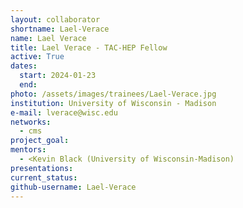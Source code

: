 ```yaml
---
layout: collaborator
shortname: Lael-Verace
name: Lael Verace
title: Lael Verace - TAC-HEP Fellow
active: True
dates:
  start: 2024-01-23
  end:
photo: /assets/images/trainees/Lael-Verace.jpg
institution: University of Wisconsin - Madison
e-mail: lverace@wisc.edu
networks:
  - cms
project_goal:
mentors:
  - <Kevin Black (University of Wisconsin-Madison)
presentations:
current_status:
github-username: Lael-Verace
---
```

